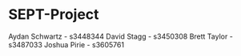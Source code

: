 # SEPT-Project

Aydan Schwartz - s3448344
David Stagg - s3450308
Brett Taylor - s3487033
Joshua Pirie - s3605761
